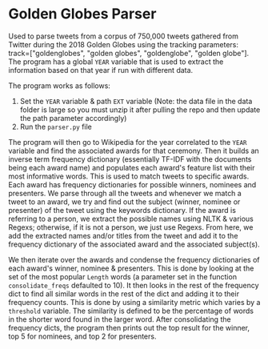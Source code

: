 # Golden Globes Parser


Used to parse tweets from a corpus of 750,000 tweets gathered from Twitter during the 2018 Golden Globes using the tracking parameters: track=["goldenglobes", "golden globes", "goldenglobe", "golden globe"]. The program has a global `YEAR` variable that is used to extract the information based on that year if run with different data. 

The program works as follows:

1. Set the `YEAR` variable & path `EXT` variable (Note: the data file in the data folder is large so you must unzip it after pulling the repo and then update the path parameter accordingly)
2. Run the `parser.py` file


The program will then go to Wikipedia for the year correlated to the `YEAR` variable and find the associated awards for that ceremony. Then it builds an inverse term frequency dictionary (essentially TF-IDF with the documents being each award name) and populates each award's feature list with their most informative words. This is used to match tweets to specific awards. Each award has frequency dictionaries for possible winners, nominees and presenters. We parse through all the tweets and whenever we match a tweet to an award, we try and find out the subject (winner, nominee or presenter) of the tweet using the keywords dictionary. If the award is referring to a person, we extract the possible names using NLTK & various Regexs; otherwise, if it is not a person, we just use Regexs. From here, we add the extracted names and/or titles from the tweet and add it to the frequency dictionary of the associated award and the associated subject(s). 


We then iterate over the awards and condense the frequency dictionaries of each award's winner, nominee & presenters. This is done by looking at the set of the most popular `Length` words (a parameter set in the function `consolidate_freqs`  defaulted to 10). It then looks in the rest of the frequency dict to find all similar words in the rest of the dict and adding it to their frequency counts. This is done by using a similarity metric which varies by a 	`threshold` variable. The similarity is defined to be the percentage of words in the shorter word found in the larger word. After consolidating the frequency dicts, the program then prints out the top result for the winner, top 5 for nominees, and top 2 for presenters. 
